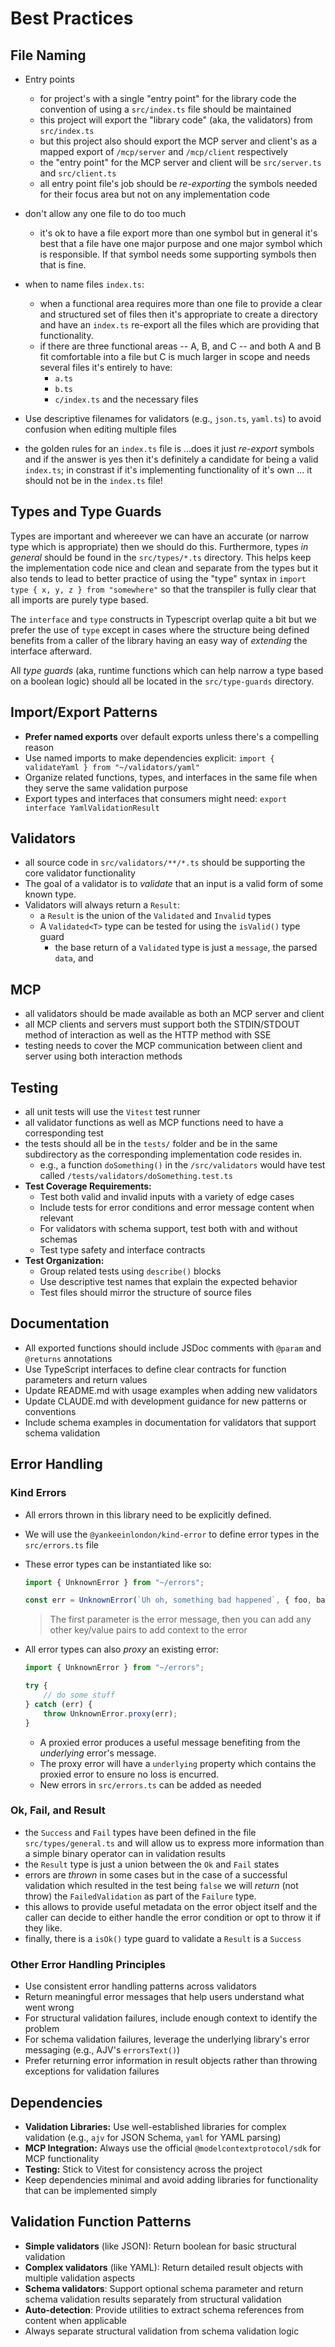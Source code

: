 # Best Practices

## File Naming

- Entry points
  - for project's with a single "entry point" for the library code the convention of using a `src/index.ts` file should be maintained
  - this project will export the "library code" (aka, the validators) from `src/index.ts`
  - but this project also should export the MCP server and client's as a mapped export of `/mcp/server` and `/mcp/client` respectively
  - the "entry point" for the MCP server and client will be `src/server.ts` and `src/client.ts`
  - all entry point file's job should be _re-exporting_ the symbols needed for their focus area but not on any implementation code

- don't allow any one file to do too much
  - it's ok to have a file export more than one symbol but in general it's best that a file have one major purpose and one major symbol which is responsible. If that symbol needs some supporting symbols then that is fine.
- when to name files `index.ts`:
  - when a functional area requires more than one file to provide a clear and structured set of files then it's appropriate to create a directory and have an `index.ts` re-export all the files which are providing that functionality.
  - if there are three functional areas -- A, B, and C -- and both A and B fit comfortable into a file but C is much larger in scope and needs several files it's entirely to have:
    - `a.ts`
    - `b.ts`
    - `c/index.ts` and the necessary files
- Use descriptive filenames for validators (e.g., `json.ts`, `yaml.ts`) to avoid confusion when editing multiple files
- the golden rules for an `index.ts` file is ...does it just _re-export_ symbols and if the answer is yes then it's definitely a candidate for being a valid `index.ts`; in constrast if it's implementing functionality of it's own ... it should not be in the `index.ts` file!

## Types and Type Guards

Types are important and whereever we can have an accurate (or narrow type which is appropriate) then we should do this. Furthermore, types _in general_ should be found in the `src/types/*.ts` directory. This helps keep the implementation code nice and clean and separate from the types but it also tends to lead to better practice of using the "type" syntax in `import type { x, y, z } from "somewhere"` so that the transpiler is fully clear that all imports are purely type based.

The `interface` and `type` constructs in Typescript overlap quite a bit but we prefer the use of `type` except in cases where the structure being defined benefits from a caller of the library having an easy way of _extending_ the interface afterward.

All _type guards_ (aka, runtime functions which can help narrow a type based on a boolean logic) should all be located in the `src/type-guards` directory.

## Import/Export Patterns

- **Prefer named exports** over default exports unless there's a compelling reason
- Use named imports to make dependencies explicit: `import { validateYaml } from "~/validators/yaml"`
- Organize related functions, types, and interfaces in the same file when they serve the same validation purpose
- Export types and interfaces that consumers might need: `export interface YamlValidationResult`

## Validators

- all source code in `src/validators/**/*.ts` should be supporting the core validator functionality
- The goal of a validator is to _validate_ that an input is a valid form of some known type.
- Validators will always return a `Result`:
  - a `Result` is the union of the `Validated` and `Invalid` types
  - A `Validated<T>` type can be tested for using the `isValid()` type guard
    - the base return of a `Validated` type is just a `message`, the parsed `data`, and 



## MCP

- all validators should be made available as both an MCP server and client
- all MCP clients and servers must support both the STDIN/STDOUT method of interaction as well as the HTTP method with SSE
- testing needs to cover the MCP communication between client and server using both interaction methods

## Testing 

- all unit tests will use the `Vitest` test runner
- all validator functions as well as MCP functions need to have a corresponding test
- the tests should all be in the `tests/` folder and be in the same subdirectory as the corresponding implementation code resides in. 
  - e.g., a function `doSomething()` in the `/src/validators` would have test called `/tests/validators/doSomething.test.ts`
- **Test Coverage Requirements:**
  - Test both valid and invalid inputs with a variety of edge cases
  - Include tests for error conditions and error message content when relevant
  - For validators with schema support, test both with and without schemas
  - Test type safety and interface contracts
- **Test Organization:**
  - Group related tests using `describe()` blocks 
  - Use descriptive test names that explain the expected behavior
  - Test files should mirror the structure of source files

## Documentation

- All exported functions should include JSDoc comments with `@param` and `@returns` annotations
- Use TypeScript interfaces to define clear contracts for function parameters and return values
- Update README.md with usage examples when adding new validators
- Update CLAUDE.md with development guidance for new patterns or conventions
- Include schema examples in documentation for validators that support schema validation



## Error Handling

### Kind Errors

- All errors thrown in this library need to be explicitly defined.
- We will use the `@yankeeinlondon/kind-error` to define error types in the `src/errors.ts` file
- These error types can be instantiated like so:

    ```ts
    import { UnknownError } from "~/errors";

    const err = UnknownError(`Uh oh, something bad happened`, { foo, bar })
    ```

    > The first parameter is the error message, then you can add any other key/value pairs to add context to the error

- All error types can also _proxy_ an existing error:

    ```ts
    import { UnknownError } from "~/errors";

    try {
        // do some stuff
    } catch (err) {
        throw UnknownError.proxy(err);
    }
    ```

  - A proxied error produces a useful message benefiting from the _underlying_ error's message.
  - The proxy error will have a `underlying` property which contains the proxied error to ensure no loss is encurred.
  - New errors in `src/errors.ts` can be added as needed

### Ok, Fail, and Result

- the `Success` and `Fail` types have been defined in the file `src/types/general.ts` and will allow us to express more information than a simple binary operator can in validation results
- the `Result` type is just a union between the `Ok` and `Fail` states
- errors are _thrown_ in some cases but in the case of a successful validation which resulted in the test being `false` we will _return_ (not throw) the `FailedValidation` as part of the `Failure` type.
- this allows to provide useful metadata on the error object itself and the caller can decide to either handle the error condition or opt to throw it if they like.
- finally, there is a `isOk()` type guard to validate a `Result` is a `Success`

### Other Error Handling Principles

- Use consistent error handling patterns across validators
- Return meaningful error messages that help users understand what went wrong
- For structural validation failures, include enough context to identify the problem
- For schema validation failures, leverage the underlying library's error messaging (e.g., AJV's `errorsText()`)
- Prefer returning error information in result objects rather than throwing exceptions for validation failures

## Dependencies

- **Validation Libraries:** Use well-established libraries for complex validation (e.g., `ajv` for JSON Schema, `yaml` for YAML parsing)
- **MCP Integration:** Always use the official `@modelcontextprotocol/sdk` for MCP functionality
- **Testing:** Stick to Vitest for consistency across the project
- Keep dependencies minimal and avoid adding libraries for functionality that can be implemented simply

## Validation Function Patterns

- **Simple validators** (like JSON): Return boolean for basic structural validation
- **Complex validators** (like YAML): Return detailed result objects with multiple validation aspects
- **Schema validators**: Support optional schema parameter and return schema validation results separately from structural validation
- **Auto-detection**: Provide utilities to extract schema references from content when applicable
- Always separate structural validation from schema validation logic
